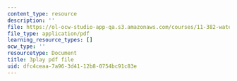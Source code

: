 ```yaml
---
content_type: resource
description: ''
file: https://ol-ocw-studio-app-qa.s3.amazonaws.com/courses/11-382-water-diplomacy-spring-2021/dfc4ceaa7a963d4112b80754bc91c83e_uRJFjEXhOPw.pdf
file_type: application/pdf
learning_resource_types: []
ocw_type: ''
resourcetype: Document
title: 3play pdf file
uid: dfc4ceaa-7a96-3d41-12b8-0754bc91c83e
---
```

